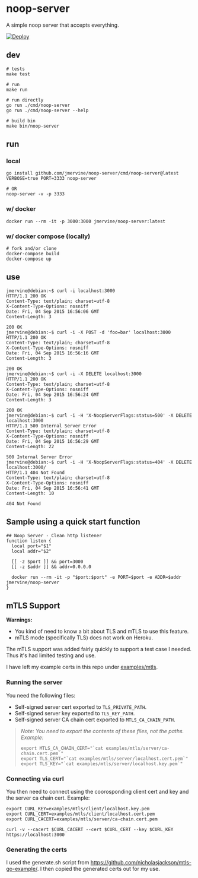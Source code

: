 # noop-server

A simple noop server that accepts everything.

[![Deploy](https://www.herokucdn.com/deploy/button.svg)](https://heroku.com/deploy)

## dev

```
# tests
make test

# run
make run

# run directly
go run ./cmd/noop-server
go run ./cmd/noop-server --help

# build bin
make bin/noop-server
```

## run

### local

```
go install github.com/jmervine/noop-server/cmd/noop-server@latest
VERBOSE=true PORT=3333 noop-server

# OR
noop-server -v -p 3333
```

### w/ docker

```
docker run --rm -it -p 3000:3000 jmervine/noop-server:latest
```

### w/ docker compose (locally)

```
# fork and/or clone
docker-compose build
docker-compose up
```

## use

```
jmervine@debian:~$ curl -i localhost:3000
HTTP/1.1 200 OK
Content-Type: text/plain; charset=utf-8
X-Content-Type-Options: nosniff
Date: Fri, 04 Sep 2015 16:56:06 GMT
Content-Length: 3

200 OK
jmervine@debian:~$ curl -i -X POST -d 'foo=bar' localhost:3000
HTTP/1.1 200 OK
Content-Type: text/plain; charset=utf-8
X-Content-Type-Options: nosniff
Date: Fri, 04 Sep 2015 16:56:16 GMT
Content-Length: 3

200 OK
jmervine@debian:~$ curl -i -X DELETE localhost:3000
HTTP/1.1 200 OK
Content-Type: text/plain; charset=utf-8
X-Content-Type-Options: nosniff
Date: Fri, 04 Sep 2015 16:56:24 GMT
Content-Length: 3

200 OK
jmervine@debian:~$ curl -i -H 'X-NoopServerFlags:status=500' -X DELETE localhost:3000
HTTP/1.1 500 Internal Server Error
Content-Type: text/plain; charset=utf-8
X-Content-Type-Options: nosniff
Date: Fri, 04 Sep 2015 16:56:29 GMT
Content-Length: 22

500 Internal Server Error
jmervine@debian:~$ curl -i -H 'X-NoopServerFlags:status=404' -X DELETE localhost:3000/
HTTP/1.1 404 Not Found
Content-Type: text/plain; charset=utf-8
X-Content-Type-Options: nosniff
Date: Fri, 04 Sep 2015 16:56:41 GMT
Content-Length: 10

404 Not Found
```

## Sample using a quick start function

```
## Noop Server - Clean http listener
function listen {
  local port="$1"
  local addr="$2"

  [[ -z $port ]] && port=3000
  [[ -z $addr ]] && addr=0.0.0.0

  docker run --rm -it -p "$port:$port" -e PORT=$port -e ADDR=$addr jmervine/noop-server
}
```

## mTLS Support

**Warnings:**
* You kind of need to know a bit about TLS and mTLS to use this feature.
* mTLS mode (specifically TLS) does not work on Heroku.

The mTLS support was added fairly quickly to support a test case I needed. Thus
it's had limited testing and use.

I have left my example certs in this repo under [examples/mtls](examples/mtls).

### Running the server

You need the following files:
* Self-signed server cert exported to `TLS_PRIVATE_PATH`.
* Self-signed server key exported to `TLS_KEY_PATH`.
* Self-signed server CA chain cert exported to `MTLS_CA_CHAIN_PATH`.

> _Note: You need to export the contents of these files, not the paths. Example:_
>
> ```
> export MTLS_CA_CHAIN_CERT="`cat examples/mtls/server/ca-chain.cert.pem`"
> export TLS_CERT="`cat examples/mtls/server/localhost.cert.pem`"
> export TLS_KEY="`cat examples/mtls/server/localhost.key.pem`"
> ```

### Connecting via curl

You then need to connect using the coorosponding client cert and key and the
server ca chain cert. Example:
```
export CURL_KEY=examples/mtls/client/localhost.key.pem
export CURL_CERT=examples/mtls/client/localhost.cert.pem
export CURL_CACERT=examples/mtls/server/ca-chain.cert.pem

curl -v --cacert $CURL_CACERT --cert $CURL_CERT --key $CURL_KEY https://localhost:3000
```

### Generating the certs

I used the generate.sh script from https://github.com/nicholasjackson/mtls-go-example/.
I then copied the generated certs out for my use.
